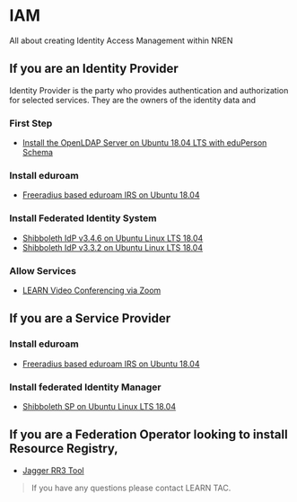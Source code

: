 # IAM
All about creating Identity Access Management within NREN


## If you are an Identity Provider
Identity Provider is the party who provides authentication and authorization for selected services. They are the owners of the identity data and

### First Step

* [Install the OpenLDAP Server on Ubuntu 18.04 LTS with eduPerson Schema](Ldap-with-eduperson.md)

### Install eduroam

* [Freeradius based eduroam IRS on Ubuntu 18.04](eduroam-IRS.md)

### Install Federated Identity System

* [Shibboleth IdP v3.4.6 on Ubuntu Linux LTS 18.04](Shibboleth3.4.6-Ubuntu18.04.md)
* [Shibboleth IdP v3.3.2 on Ubuntu Linux LTS 18.04](IDPonUbuntu.md)

### Allow Services

* [LEARN Video Conferencing via Zoom](Enable%20Zoom%20Video%20Conferencing.md)

## If you are a Service Provider

### Install eduroam

* [Freeradius based eduroam IRS on Ubuntu 18.04](eduroam-IRS.md)

### Install federated Identity Manager

* [Shibboleth SP on Ubuntu Linux LTS 18.04](SP_Ubuntu1804.md)

## If you are a Federation Operator looking to install Resource Registry,

* [Jagger RR3 Tool](rr3.md)


>If you have any questions please contact LEARN TAC. 
